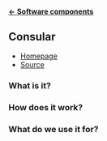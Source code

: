 #### [← Software components](../../README.md)
## Consular
* [Homepage](http://consular.readthedocs.org/en/latest/)
* [Source](https://github.com/universalcore/consular)

### What is it?

### How does it work?

### What do we use it for?
